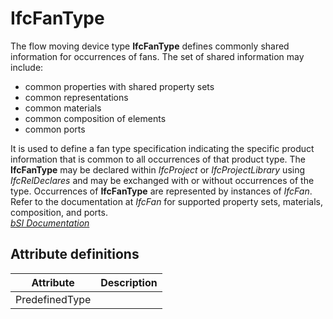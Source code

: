 IfcFanType
==========
The flow moving device type **IfcFanType** defines commonly shared information
for occurrences of fans. The set of shared information may include:  
  
* common properties with shared property sets  
* common representations  
* common materials  
* common composition of elements  
* common ports  
  
It is used to define a fan type specification indicating the specific product
information that is common to all occurrences of that product type. The
**IfcFanType** may be declared within _IfcProject_ or _IfcProjectLibrary_
using _IfcRelDeclares_ and may be exchanged with or without occurrences of the
type. Occurrences of **IfcFanType** are represented by instances of _IfcFan_.
Refer to the documentation at _IfcFan_ for supported property sets, materials,
composition, and ports.  
[ _bSI
Documentation_](https://standards.buildingsmart.org/IFC/DEV/IFC4_2/FINAL/HTML/schema/ifchvacdomain/lexical/ifcfantype.htm)


Attribute definitions
---------------------
| Attribute      | Description   |
|----------------|---------------|
| PredefinedType |               |

